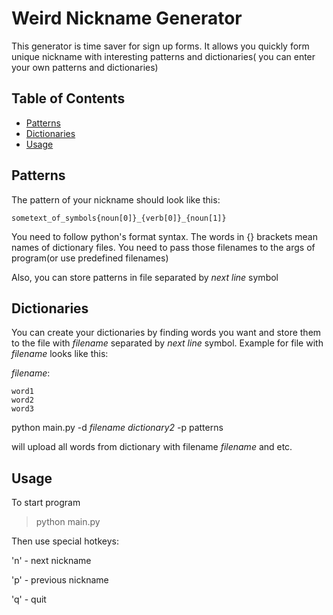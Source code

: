 # Weird Nickname Generator

This generator is time saver for sign up forms. It allows you quickly form unique nickname with interesting patterns and dictionaries( you can enter your own patterns and dictionaries)

## Table of Contents

* [Patterns](#patterns)
* [Dictionaries](#dictionaries)
* [Usage](#usage)

## Patterns

The pattern of your nickname should look like this:

```
sometext_of_symbols{noun[0]}_{verb[0]}_{noun[1]}
```

You need to follow python's format syntax. The words in {} brackets mean names of dictionary files. You need to pass those filenames to the args of program(or use predefined filenames)

Also, you can store patterns in file separated by *next line* symbol

## Dictionaries

You can create your dictionaries by finding words you want and store them to the file with *filename* separated by *next line* symbol. Example for file with *filename* looks like this:

*filename*:

```
word1
word2
word3
```

python main.py -d *filename* *dictionary2* -p patterns

will upload all words from dictionary with filename *filename* and etc.

## Usage

To start program
> python main.py

Then use special hotkeys:

'n' - next nickname

'p' - previous nickname

'q' - quit
